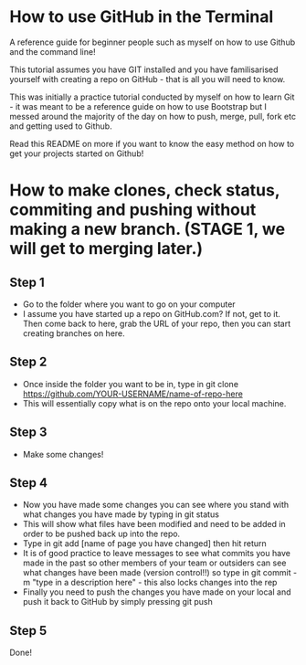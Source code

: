 
How to use GitHub in the Terminal
=================================

A reference guide for beginner people such as myself on how to use Github and the command line!  

This tutorial assumes you have GIT installed and you have familisarised yourself with creating a repo on GitHub - that is all you will need to know.  

This was initially a practice tutorial conducted by myself on how to learn Git - it was meant to be a reference guide on how to use Bootstrap but I messed around the majority of the day on how to push, merge, pull, fork etc and getting used to Github.  

Read this README on more if you want to know the easy method on how to get your projects started on Github!

# How to make clones, check status, commiting and pushing without making a new branch. (STAGE 1, we will get to merging later.)

Step 1
------
* Go to the folder where you want to go on your computer  
* I assume you have started up a repo on GitHub.com? If not, get to it. Then come back to here, grab the URL of your repo, then you can start creating branches on here.  

Step 2
------
* Once inside the folder you want to be in, type in git clone https://github.com/YOUR-USERNAME/name-of-repo-here  
* This will essentially copy what is on the repo onto your local machine.  

Step 3
------
* Make some changes!  

Step 4
------
* Now you have made some changes you can see where you stand with what changes you have made by typing in git status  
* This will show what files have been modified and need to be added in order to be pushed back up into the repo.  
* Type in git add [name of page you have changed] then hit return  
* It is of good practice to leave messages to see what commits you have made in the past so other members of your team or outsiders can see what changes have been made (version control!!) so type in git commit -m "type in a description here" - this also locks changes into the rep  
* Finally you need to push the changes you have made on your local and push it back to GitHub by simply pressing git push  

Step 5 
------ 
Done!




